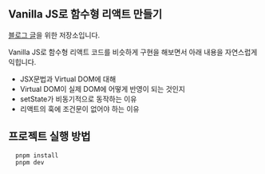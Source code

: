 ## Vanilla JS로 함수형 리액트 만들기

[블로그 글](http://localhost:3000/blog/fc-vanilla-js-1)을 위한 저장소입니다.

Vanilla JS로 함수형 리액트 코드를 비슷하게 구현을 해보면서 아래 내용을 자연스럽게 익힙니다.

- JSX문법과 Virtual DOM에 대해
- Virtual DOM이 실제 DOM에 어떻게 반영이 되는 것인지
- setState가 비동기적으로 동작하는 이유
- 리액트의 훅에 조건문이 없어야 하는 이유

## 프로젝트 실행 방법

```
  pnpm install
  pnpm dev
```
